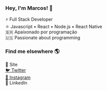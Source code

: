 <h3>Hey, I'm Marcos! 👋</h3>
⚡ Full Stack Developer <br/>
⚛ Javascript • React • Node.js • React Native <br/>
🇧🇷 Apaixonado por programação <br/>
🇺🇸 Passionate about programming <br/>

<h3>Find me elsewhere 🌎 </h3>
🚀 Site <br/>
<a href="https://twitter.com/iamdevmarcos/" target="_blank">🐦 Twitter <a/><br/>
<a href="https://www.instagram.com/imarcos.andre/" target="_blank">📸 Instagram </a><br/>
💼 LinkedIn
